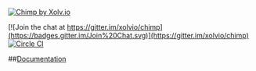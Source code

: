 [![Chimp by Xolv.io](http://chimpjs.com/images/logo.svg)](http://chimp.readme.io) 

[![Join the chat at https://gitter.im/xolvio/chimp](https://badges.gitter.im/Join%20Chat.svg)](https://gitter.im/xolvio/chimp) 
[![Circle CI](https://circleci.com/gh/xolvio/chimp.svg?style=svg)](https://circleci.com/gh/xolvio/chimp)


##[Documentation](http://chimp.readme.io)
